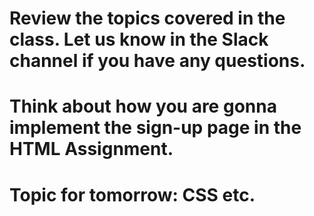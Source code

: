# Review the topics covered in the class. Let us know in the Slack channel if you have any questions.

# Think about how you are gonna implement the sign-up page in the HTML Assignment.

# Topic for tomorrow: CSS etc.
